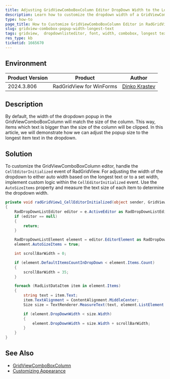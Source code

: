 ```yaml
---
title: Adjusting GridViewComboBoxColumn Editor DropDown Width to the Longest Text in RadGridView
description: Learn how to customize the dropdown width of a GridViewComboBoxColumn editor to match the longest item text width.
type: how-to
page_title: How to Customize GridViewComboBoxColumn Editor in RadGridView for WinForms
slug: gridview-combobox-popup-width-longest-text
tags: gridview,  dropdownlisteditor, font, width, combobox, longest text
res_type: kb
ticketid: 1665670
---
```


## Environment

|Product Version|Product|Author|
|----|----|----|
|2024.3.806|RadGridView for WinForms|[Dinko Krastev](https://www.telerik.com/blogs/author/dinko-krastev)|

## Description

By default, the width of the dropdown popup in the GridViewComboBoxColumn will match the size of the column. This way, items which text is bigger than the size of the column will be clipped. In this article, we will demonstrate how we can adjust the popup size to the longest item text in the dropdown.

## Solution

To customize the GridViewComboBoxColumn editor, handle the `CellEditorInitialized` event of RadGridView. For adjusting the width of the dropdown to either auto width based on the longest text or to a set width, implement custom logic within the `CellEditorInitialized` event. Use the `AutoSizeItems` property and measure the text size of each item to determine the dropdown width.

````C#
private void radGridView1_CellEditorInitialized(object sender, GridViewCellEventArgs e)
{
    RadDropDownListEditor editor = e.ActiveEditor as RadDropDownListEditor;
    if (editor == null)
    {
        return;
    }

    RadDropDownListElement element = editor.EditorElement as RadDropDownListEditorElement;
    element.AutoSizeItems = true;

    int scrollBarWidth = 0;

    if (element.DefaultItemsCountInDropDown < element.Items.Count)
    {
        scrollBarWidth = 35;
    }

    foreach (RadListDataItem item in element.Items)
    {
        string text = item.Text;
        item.TextAlignment = ContentAlignment.MiddleCenter;
        Size size = TextRenderer.MeasureText(text, element.ListElement.Font);

        if (element.DropDownWidth < size.Width)
        {
            element.DropDownWidth = size.Width + scrollBarWidth;
        }
    }
}

````

## See Also

- [GridViewComboBoxColumn](https://docs.telerik.com/devtools/winforms/controls/gridview/columns/column-types/gridviewcomboboxcolumn)
- [Customizing Appearance](https://docs.telerik.com/devtools/winforms/controls/gridview/styling-and-appearance/styling-and-appearance)
